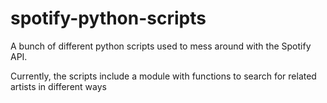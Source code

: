 # spotify-python-scripts
A bunch of different python scripts used to mess around with the Spotify API. 

Currently, the scripts include a module with functions to search for related artists in different ways
